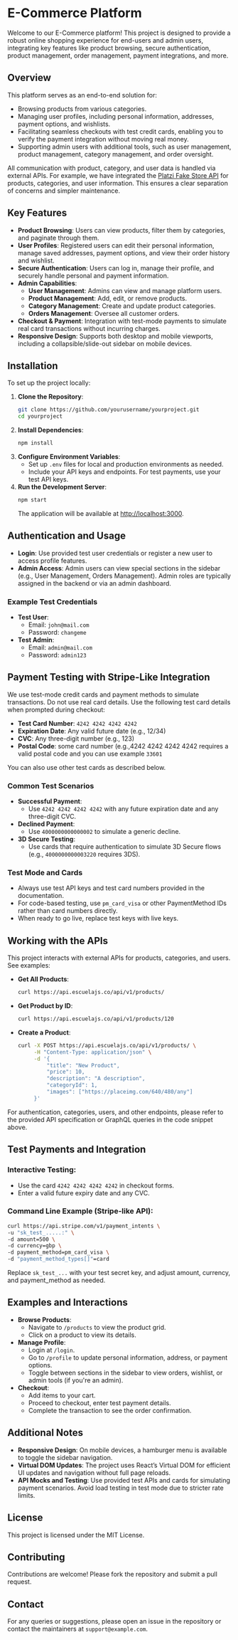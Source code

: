 # E-Commerce Platform

Welcome to our E-Commerce platform! This project is designed to provide a robust online shopping experience for end-users and admin users, integrating key features like product browsing, secure authentication, product management, order management, payment integrations, and more.

## Overview

This platform serves as an end-to-end solution for:
- Browsing products from various categories.
- Managing user profiles, including personal information, addresses, payment options, and wishlists.
- Facilitating seamless checkouts with test credit cards, enabling you to verify the payment integration without moving real money.
- Supporting admin users with additional tools, such as user management, product management, category management, and order oversight.

All communication with product, category, and user data is handled via external APIs. For example, we have integrated the [Platzi Fake Store API](https://api.escuelajs.co/api/v1/) for products, categories, and user information. This ensures a clear separation of concerns and simpler maintenance.

## Key Features

- **Product Browsing**: Users can view products, filter them by categories, and paginate through them.
- **User Profiles**: Registered users can edit their personal information, manage saved addresses, payment options, and view their order history and wishlist.
- **Secure Authentication**: Users can log in, manage their profile, and securely handle personal and payment information.
- **Admin Capabilities**:
    - **User Management**: Admins can view and manage platform users.
    - **Product Management**: Add, edit, or remove products.
    - **Category Management**: Create and update product categories.
    - **Orders Management**: Oversee all customer orders.
- **Checkout & Payment**: Integration with test-mode payments to simulate real card transactions without incurring charges.
- **Responsive Design**: Supports both desktop and mobile viewports, including a collapsible/slide-out sidebar on mobile devices.

## Installation

To set up the project locally:

1. **Clone the Repository**:
     ```bash
     git clone https://github.com/yourusername/yourproject.git
     cd yourproject
     ```
2. **Install Dependencies**:
     ```bash
     npm install
     ```
3. **Configure Environment Variables**:
     - Set up `.env` files for local and production environments as needed.
     - Include your API keys and endpoints. For test payments, use your test API keys.
4. **Run the Development Server**:
     ```bash
     npm start
     ```
     The application will be available at [http://localhost:3000](http://localhost:3000).

## Authentication and Usage

- **Login**: Use provided test user credentials or register a new user to access profile features.
- **Admin Access**: Admin users can view special sections in the sidebar (e.g., User Management, Orders Management). Admin roles are typically assigned in the backend or via an admin dashboard.

### Example Test Credentials

- **Test User**:
    - Email: `john@mail.com`
    - Password: `changeme`
- **Test Admin**:
    - Email: `admin@mail.com`
    - Password: `admin123`

## Payment Testing with Stripe-Like Integration

We use test-mode credit cards and payment methods to simulate transactions. Do not use real card details. Use the following test card details when prompted during checkout:

- **Test Card Number**: `4242 4242 4242 4242`
- **Expiration Date**: Any valid future date (e.g., 12/34)
- **CVC**: Any three-digit number (e.g., 123)
- **Postal Code**: some card number (e.g.,4242 4242 4242 4242 requires a valid postal code and you can use example `33601`

You can also use other test cards as described below.

### Common Test Scenarios

- **Successful Payment**:
    - Use `4242 4242 4242 4242` with any future expiration date and any three-digit CVC.
- **Declined Payment**:
    - Use `4000000000000002` to simulate a generic decline.
- **3D Secure Testing**:
    - Use cards that require authentication to simulate 3D Secure flows (e.g., `4000000000003220` requires 3DS).

### Test Mode and Cards

- Always use test API keys and test card numbers provided in the documentation.
- For code-based testing, use `pm_card_visa` or other PaymentMethod IDs rather than card numbers directly.
- When ready to go live, replace test keys with live keys.

## Working with the APIs

This project interacts with external APIs for products, categories, and users. See examples:

- **Get All Products**:
    ```bash
    curl https://api.escuelajs.co/api/v1/products/
    ```
- **Get Product by ID**:
    ```bash
    curl https://api.escuelajs.co/api/v1/products/120
    ```
- **Create a Product**:
    ```bash
    curl -X POST https://api.escuelajs.co/api/v1/products/ \
         -H "Content-Type: application/json" \
         -d '{
             "title": "New Product",
             "price": 10,
             "description": "A description",
             "categoryId": 1,
             "images": ["https://placeimg.com/640/480/any"]
         }'
    ```

For authentication, categories, users, and other endpoints, please refer to the provided API specification or GraphQL queries in the code snippet above.

## Test Payments and Integration

### Interactive Testing:

- Use the card `4242 4242 4242 4242` in checkout forms.
- Enter a valid future expiry date and any CVC.

### Command Line Example (Stripe-like API):

```bash
curl https://api.stripe.com/v1/payment_intents \
-u "sk_test_.....:" \
-d amount=500 \
-d currency=gbp \
-d payment_method=pm_card_visa \
-d "payment_method_types[]"=card
```
Replace `sk_test_...` with your test secret key, and adjust amount, currency, and payment_method as needed.

## Examples and Interactions

- **Browse Products**:
    - Navigate to `/products` to view the product grid.
    - Click on a product to view its details.
- **Manage Profile**:
    - Login at `/login`.
    - Go to `/profile` to update personal information, address, or payment options.
    - Toggle between sections in the sidebar to view orders, wishlist, or admin tools (if you're an admin).
- **Checkout**:
    - Add items to your cart.
    - Proceed to checkout, enter test payment details.
    - Complete the transaction to see the order confirmation.

## Additional Notes

- **Responsive Design**: On mobile devices, a hamburger menu is available to toggle the sidebar navigation.
- **Virtual DOM Updates**: The project uses React’s Virtual DOM for efficient UI updates and navigation without full page reloads.
- **API Mocks and Testing**: Use provided test APIs and cards for simulating payment scenarios. Avoid load testing in test mode due to stricter rate limits.

## License

This project is licensed under the MIT License.

## Contributing

Contributions are welcome! Please fork the repository and submit a pull request.

## Contact

For any queries or suggestions, please open an issue in the repository or contact the maintainers at `support@example.com`.
